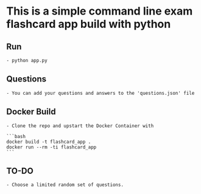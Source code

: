 # This is a simple command line exam flashcard app build with python

## Run 
    - python app.py

## Questions 
    - You can add your questions and answers to the 'questions.json' file

## Docker Build
    - Clone the repo and upstart the Docker Container with

    ```bash
    docker build -t flashcard_app .
    docker run --rm -ti flashcard_app
    ```

 ## TO-DO
    - Choose a limited random set of questions. 